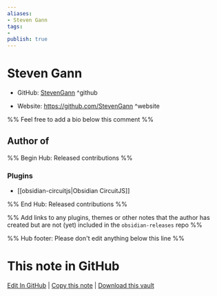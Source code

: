 ```yaml
---
aliases:
- Steven Gann
tags:
- 
publish: true
---
```


# Steven Gann

- GitHub: [StevenGann](https://github.com/StevenGann/) ^github
<!-- - Discord: `@` ^discord-->
- Website: <https://github.com/StevenGann> ^website
<!-- - [[Publish sites|Publish site]]: ^publish-->

%% Feel free to add a bio below this comment %%


## Author of

%% Begin Hub: Released contributions %%
### Plugins
- [[obsidian-circuitjs|Obsidian CircuitJS]]

%% End Hub: Released contributions %%

%% Add links to any plugins, themes or other notes that the author has created but are not (yet) included in the `obsidian-releases` repo %%

<!--
### Unlisted plugins
-->

<!--
### Others
-->

<!--
## Sponsor this author
-->

<!-- - [[GitHub sponsors]]: [Sponsor @StevenGann on GitHub Sponsors](https://github.com/sponsors/StevenGann) ^github-sponsor-->
<!-- - [[Buy me a coffee]]: <https://> ^buy-me-a-coffee-->
<!-- - [[PayPal]]: <https://> ^paypal-->
<!-- - [[Patreon]]: <https://> ^patreon-->

<!--
## Follow this author
-->

<!-- - [[YouTube Channels|On YouTube]]: <https://> ^youtube-->
<!-- - Twitter: <https://> ^twitter-->
<!-- - ... -->

%% Hub footer: Please don't edit anything below this line %%

# This note in GitHub

<span class="git-footer">[Edit In GitHub](https://github.dev/obsidian-community/obsidian-hub/blob/main/01%20-%20Community/People/StevenGann.md "git-hub-edit-note") | [Copy this note](https://raw.githubusercontent.com/obsidian-community/obsidian-hub/main/01%20-%20Community/People/StevenGann.md "git-hub-copy-note") | [Download this vault](https://github.com/obsidian-community/obsidian-hub/archive/refs/heads/main.zip "git-hub-download-vault") </span>
